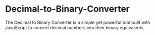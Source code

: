 # Decimal-to-Binary-Converter
The Decimal to Binary Converter is a simple yet powerful tool built with JavaScript to convert decimal numbers into their binary equivalents.
